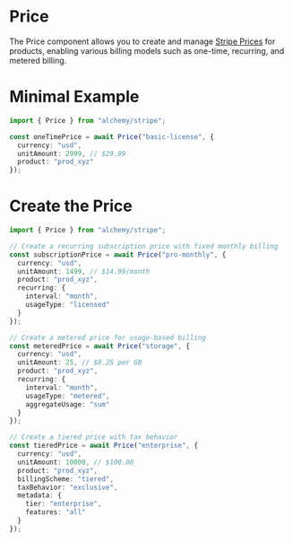 # Price

The Price component allows you to create and manage [Stripe Prices](https://stripe.com/docs/api/prices) for products, enabling various billing models such as one-time, recurring, and metered billing.

# Minimal Example

```ts
import { Price } from "alchemy/stripe";

const oneTimePrice = await Price("basic-license", {
  currency: "usd",
  unitAmount: 2999, // $29.99
  product: "prod_xyz"
});
```

# Create the Price

```ts
import { Price } from "alchemy/stripe";

// Create a recurring subscription price with fixed monthly billing
const subscriptionPrice = await Price("pro-monthly", {
  currency: "usd",
  unitAmount: 1499, // $14.99/month
  product: "prod_xyz",
  recurring: {
    interval: "month",
    usageType: "licensed"
  }
});

// Create a metered price for usage-based billing
const meteredPrice = await Price("storage", {
  currency: "usd",
  unitAmount: 25, // $0.25 per GB
  product: "prod_xyz",
  recurring: {
    interval: "month",
    usageType: "metered",
    aggregateUsage: "sum"
  }
});

// Create a tiered price with tax behavior
const tieredPrice = await Price("enterprise", {
  currency: "usd",
  unitAmount: 10000, // $100.00
  product: "prod_xyz",
  billingScheme: "tiered",
  taxBehavior: "exclusive",
  metadata: {
    tier: "enterprise",
    features: "all"
  }
});
```